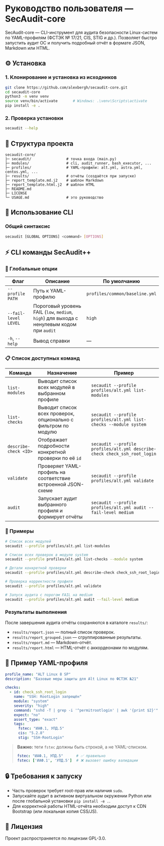 # Руководство пользователя — SecAudit-core

SecAudit-core — CLI-инструмент для аудита безопасности Linux-систем по YAML-профилям (ФСТЭК № 17/21, CIS, STIG и др.). Позволяет быстро запустить аудит ОС и получить подробный отчёт в формате JSON, Markdown или HTML.

## ⚙️ Установка

### 1. Клонирование и установка из исходников
```bash
git clone https://github.com/alexbergh/secaudit-core.git
cd secaudit-core
python3 -m venv venv
source venv/bin/activate       # Windows: .\venv\Scripts\activate
pip install -e .
```

### 2. Проверка установки
```bash
secaudit --help
```

## 📂 Структура проекта
```
secaudit-core/
├─ secaudit/                # точка входа (main.py)
├─ modules/                 # cli, audit_runner, bash_executor, ...
├─ profiles/                # YAML-профили: alt.yml, astra.yml, centos.yml, ...
├─ results/                 # отчёты (создаётся при запуске)
├─ report_template.md.j2    # шаблон Markdown
├─ report_template.html.j2  # шаблон HTML
├─ README.md
├─ LICENSE
└─ USAGE.md                 # это руководство
```

## 🚀 Использование CLI

### Общий синтаксис
```bash
secaudit [GLOBAL OPTIONS] <command> [OPTIONS]
```

## ⚡ CLI команды SecAudit++

### 🔑 Глобальные опции

| Флаг              | Описание                                                                     | По умолчанию                         |
|-------------------|------------------------------------------------------------------------------|--------------------------------------|
| `--profile PATH`  | Путь к YAML-профилю                                                          | `profiles/common/baseline.yml`       |
| `--fail-level LEVEL` | Пороговый уровень FAIL (`low`, `medium`, `high`) для выхода с ненулевым кодом при `audit` | `high`                               |
| `-h`, `--help`    | Вывод справки                                                               | —                                    |

### 📋 Список доступных команд

| Команда                | Назначение                                                             | Пример                                                                 |
|------------------------|------------------------------------------------------------------------|------------------------------------------------------------------------|
| `list-modules`         | Выводит список всех модулей в выбранном профиле                       | `secaudit --profile profiles/alt.yml list-modules`                    |
| `list-checks`          | Выводит список всех проверок, опционально с фильтром по модулю        | `secaudit --profile profiles/alt.yml list-checks --module system`     |
| `describe-check <ID>`  | Отображает подробности конкретной проверки по её `id`                 | `secaudit --profile profiles/alt.yml describe-check check_ssh_root_login` |
| `validate`             | Проверяет YAML-профиль на соответствие встроенной JSON-схеме          | `secaudit --profile profiles/alt.yml validate`                        |
| `audit`                | Запускает аудит выбранного профиля и формирует отчёты                 | `secaudit --profile profiles/alt.yml audit --fail-level medium`       |

### 📝 Примеры

```bash
# Список всех модулей
secaudit --profile profiles/alt.yml list-modules

# Список всех проверок в модуле system
secaudit --profile profiles/alt.yml list-checks --module system

# Детали конкретной проверки
secaudit --profile profiles/alt.yml describe-check check_ssh_root_login

# Проверка корректности профиля
secaudit --profile profiles/alt.yml validate

# Запуск аудита с порогом FAIL на medium
secaudit --profile profiles/alt.yml audit --fail-level medium
```

### Результаты выполнения
После завершения аудита отчёты сохраняются в каталоге `results/`:
- `results/report.json` — полный список проверок.
- `results/report_grouped.json` — сгруппированные результаты.
- `results/report.md` — Markdown-отчёт.
- `results/report.html` — HTML-отчёт с аккордеонами по модулям.

## 📝 Пример YAML-профиля
```yaml
profile_name: "ALT Linux 8 SP"
description: "Базовые меры защиты для Alt Linux по ФСТЭК №21"

checks:
  - id: check_ssh_root_login
    name: "SSH: RootLogin запрещён"
    module: "system"
    severity: "high"
    command: "sshd -T | grep -i '^permitrootlogin' | awk '{print $2}'"
    expect: "no"
    assert_type: "exact"
    tags:
      fstec: "ИАФ.1, УПД.5"
      cis: "5.2.8"
      stig: "SSH-RootLogin"
```

> **Важно:** теги `fstec` должны быть строкой, а не YAML-списком.
> ```yaml
> fstec: "ИАФ.1, УПД.5"      # ✅ правильно
> fstec: ['ИАФ.1', 'УПД.5']  # ❌ вызовет ошибку валидации
> ```

## 🔒 Требования к запуску
- Часть проверок требует root-прав или наличия `sudo`.
- Запускайте аудит в активном виртуальном окружении Python или после глобальной установки `pip install -e .`.
- Для корректной работы HTML-отчёта необходим доступ к CDN Bootstrap (или локальная копия CSS/JS).

## 📄 Лицензия

Проект распространяется по лицензии GPL-3.0.
